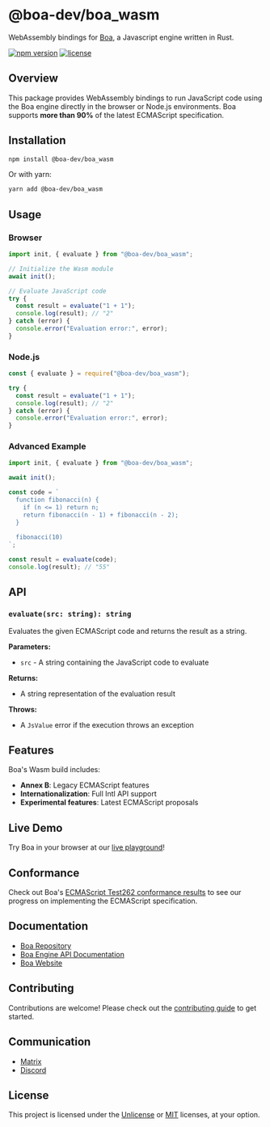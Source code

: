 # @boa-dev/boa_wasm

WebAssembly bindings for [Boa](https://github.com/boa-dev/boa), a Javascript engine written in Rust.

[![npm version](https://img.shields.io/npm/v/@boa-dev/boa_wasm)](https://www.npmjs.com/package/@boa-dev/boa_wasm)
[![license](https://img.shields.io/npm/l/@boa-dev/boa_wasm)](https://github.com/boa-dev/boa)

## Overview

This package provides WebAssembly bindings to run JavaScript code using the Boa engine directly in the browser or Node.js environments. Boa supports **more than 90%** of the latest ECMAScript specification.

## Installation

```bash
npm install @boa-dev/boa_wasm
```

Or with yarn:

```bash
yarn add @boa-dev/boa_wasm
```

## Usage

### Browser

```javascript
import init, { evaluate } from "@boa-dev/boa_wasm";

// Initialize the Wasm module
await init();

// Evaluate JavaScript code
try {
  const result = evaluate("1 + 1");
  console.log(result); // "2"
} catch (error) {
  console.error("Evaluation error:", error);
}
```

### Node.js

```javascript
const { evaluate } = require("@boa-dev/boa_wasm");

try {
  const result = evaluate("1 + 1");
  console.log(result); // "2"
} catch (error) {
  console.error("Evaluation error:", error);
}
```

### Advanced Example

```javascript
import init, { evaluate } from "@boa-dev/boa_wasm";

await init();

const code = `
  function fibonacci(n) {
    if (n <= 1) return n;
    return fibonacci(n - 1) + fibonacci(n - 2);
  }
  
  fibonacci(10)
`;

const result = evaluate(code);
console.log(result); // "55"
```

## API

### `evaluate(src: string): string`

Evaluates the given ECMAScript code and returns the result as a string.

**Parameters:**

- `src` - A string containing the JavaScript code to evaluate

**Returns:**

- A string representation of the evaluation result

**Throws:**

- A `JsValue` error if the execution throws an exception

## Features

Boa's Wasm build includes:

- **Annex B**: Legacy ECMAScript features
- **Internationalization**: Full Intl API support
- **Experimental features**: Latest ECMAScript proposals

## Live Demo

Try Boa in your browser at our [live playground](https://boajs.dev/playground)!

## Conformance

Check out Boa's [ECMAScript Test262 conformance results](https://boajs.dev/conformance) to see our progress on implementing the ECMAScript specification.

## Documentation

- [Boa Repository](https://github.com/boa-dev/boa)
- [Boa Engine API Documentation](https://docs.rs/boa_engine/latest/boa_engine/)
- [Boa Website](https://boajs.dev/)

## Contributing

Contributions are welcome! Please check out the [contributing guide](https://github.com/boa-dev/boa/blob/main/CONTRIBUTING.md) to get started.

## Communication

- [Matrix](https://matrix.to/#/#boa:matrix.org)
- [Discord](https://discord.gg/tUFFk9Y)

## License

This project is licensed under the [Unlicense](https://github.com/boa-dev/boa/blob/main/LICENSE-UNLICENSE) or [MIT](https://github.com/boa-dev/boa/blob/main/LICENSE-MIT) licenses, at your option.

